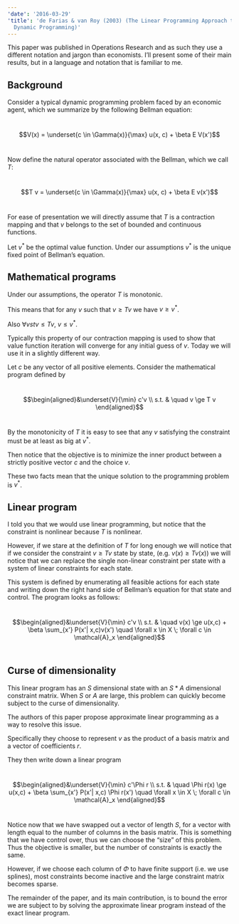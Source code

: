 ```yaml
---
'date': '2016-03-29'
'title': 'de Farias & van Roy (2003) (The Linear Programming Approach to Approximate
  Dynamic Programming)'
---
```


<p>This paper was published in Operations Research and as such they use a different notation and jargon than economists. I’ll present some of their main results, but in a language and notation that is familiar to me.</p>
<h2 id="background">Background</h2>
<p>Consider a typical dynamic programming problem faced by an economic agent, which we summarize by the following Bellman equation:</p>
<p><br /><span class="math display">$$V(x) = \underset{c \in \Gamma(x)}{\max} u(x, c) + \beta E V(x')$$</span><br /></p>
<p>Now define the natural operator associated with the Bellman, which we call <span class="math inline"><em>T</em></span>:</p>
<p><br /><span class="math display">$$T v = \underset{c \in \Gamma(x)}{\max} u(x, c) + \beta E v(x')$$</span><br /></p>
<p>For ease of presentation we will directly assume that <span class="math inline"><em>T</em></span> is a contraction mapping and that <span class="math inline"><em>v</em></span> belongs to the set of bounded and continuous functions.</p>
<p>Let <span class="math inline"><em>v</em><sup>*</sup></span> be the optimal value function. Under our assumptions <span class="math inline"><em>v</em><sup>*</sup></span> is the unique fixed point of Bellman’s equation.</p>
<h2 id="mathematical-programs">Mathematical programs</h2>
<p>Under our assumptions, the operator <span class="math inline"><em>T</em></span> is monotonic.</p>
<p>This means that for any <span class="math inline"><em>v</em></span> such that <span class="math inline"><em>v</em> ≥ <em>T</em><em>v</em></span> we have <span class="math inline"><em>v</em> ≥ <em>v</em><sup>*</sup></span>.</p>
<p>Also <span class="math inline">∀<em>v</em><em>s</em><em>t</em><em>v</em> ≤ <em>T</em><em>v</em></span>, <span class="math inline"><em>v</em> ≤ <em>v</em><sup>*</sup></span>.</p>
<p>Typically this property of our contraction mapping is used to show that value function iteration will converge for any initial guess of <span class="math inline"><em>v</em></span>. Today we will use it in a slightly different way.</p>
<p>Let <span class="math inline"><em>c</em></span> be any vector of all positive elements. Consider the mathematical program defined by</p>
<p><br /><span class="math display">$$\begin{aligned}&amp;\underset{V}{\min} c'v \\
s.t. &amp; \quad v \ge T v
\end{aligned}$$</span><br /></p>
<p>By the monotonicity of <span class="math inline"><em>T</em></span> it is easy to see that any <span class="math inline"><em>v</em></span> satisfying the constraint must be at least as big at <span class="math inline"><em>v</em><sup>*</sup></span>.</p>
<p>Then notice that the objective is to minimize the inner product between a strictly positive vector <span class="math inline"><em>c</em></span> and the choice <span class="math inline"><em>v</em></span>.</p>
<p>These two facts mean that the unique solution to the programming problem is <span class="math inline"><em>v</em><sup>*</sup></span>.</p>
<h2 id="linear-program">Linear program</h2>
<p>I told you that we would use linear programming, but notice that the constraint is nonlinear because <span class="math inline"><em>T</em></span> is nonlinear.</p>
<p>However, if we stare at the definition of <span class="math inline"><em>T</em></span> for long enough we will notice that if we consider the constraint <span class="math inline"><em>v</em> ≥ <em>T</em><em>v</em></span> state by state, (e.g. <span class="math inline"><em>v</em>(<em>x</em>) ≥ <em>T</em><em>v</em>(<em>x</em>)</span>) we will notice that we can replace the single non-linear constraint per state with a system of linear constraints for each state.</p>
<p>This system is defined by enumerating all feasible actions for each state and writing down the right hand side of Bellman’s equation for that state and control. The program looks as follows:</p>
<p><br /><span class="math display">$$\begin{aligned}&amp;\underset{V}{\min} c'v \\
s.t. &amp; \quad v(x) \ge u(x,c) + \beta \sum_{x'} P(x'| x,c)v(x') \quad \forall x \in X \; \forall c \in \mathcal{A}_x
\end{aligned}$$</span><br /></p>
<h2 id="curse-of-dimensionality">Curse of dimensionality</h2>
<p>This linear program has an <span class="math inline"><em>S</em></span> dimensional state with an <span class="math inline"><em>S</em> * <em>A</em></span> dimensional constraint matrix. When <span class="math inline"><em>S</em></span> or <span class="math inline"><em>A</em></span> are large, this problem can quickly become subject to the curse of dimensionality.</p>
<p>The authors of this paper propose approximate linear programming as a way to resolve this issue.</p>
<p>Specifically they choose to represent <span class="math inline"><em>v</em></span> as the product of a basis matrix and a vector of coefficients <span class="math inline"><em>r</em></span>.</p>
<p>They then write down a linear program</p>
<p><br /><span class="math display">$$\begin{aligned}&amp;\underset{V}{\min} c'\Phi r \\
s.t. &amp; \quad \Phi r(x) \ge u(x,c) + \beta \sum_{x'} P(x'| x,c) \Phi r(x') \quad \forall x \in X \; \forall c \in \mathcal{A}_x
\end{aligned}$$</span><br /></p>
<p>Notice now that we have swapped out a vector of length <span class="math inline"><em>S</em></span>, for a vector with length equal to the number of columns in the basis matrix. This is something that we have control over, thus we can choose the “size” of this problem. Thus the objective is smaller, but the number of constraints is exactly the same.</p>
<p>However, if we choose each column of <span class="math inline"><em>Φ</em></span> to have finite support (i.e. we use splines), most constraints become inactive and the large constraint matrix becomes sparse.</p>
<p>The remainder of the paper, and its main contribution, is to bound the error we are subject to by solving the approximate linear program instead of the exact linear program.</p>

